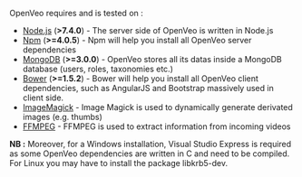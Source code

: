 OpenVeo requires and is tested on :

- [Node.js](https://nodejs.org/en/) (**&gt;7.4.0**) - The server side of OpenVeo is written in Node.js
- [Npm](https://www.npmjs.com/) (**&gt;=4.0.5**) - Npm will help you install all OpenVeo server dependencies
- [MongoDB](https://www.mongodb.org/) (**&gt;=3.0.0**) - OpenVeo stores all its datas inside a MongoDB database (users, roles, taxonomies etc.)
- [Bower](http://bower.io/) (**&gt;=1.5.2**) - Bower will help you install all OpenVeo client dependencies, such as AngularJS and Bootstrap massively used in client side.
- [ImageMagick](http://www.imagemagick.org/script/index.php) - Image Magick is used to dynamically generate derivated images (e.g. thumbs)
- [FFMPEG](https://ffmpeg.org/) - FFMPEG is used to extract information from incoming videos

**NB :** Moreover, for a Windows installation, Visual Studio Express is required as some OpenVeo dependencies are written in C and need to be compiled. For Linux you may have to install the package libkrb5-dev.
